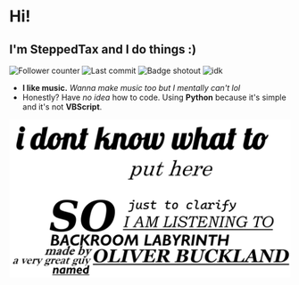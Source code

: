 # Hi!
## I'm SteppedTax and I do things :)

![Follower counter](https://img.shields.io/github/followers/SteppedTax?style=plastic&label=Followed&color=063971&link=https%3A%2F%2Fgithub.com%2FSteppedTax%3Ftab%3Dfollowers "Followers")
![Last commit](https://img.shields.io/github/last-commit/SteppedTax/SteppedTax?style=plastic&label=Last%20commit&color=922B3E&link=https%3A%2F%2Fgithub.com%2FSteppedTax%2FSteppedTax%2Fcommits "Last commit in this repo")
![Badge shotout](https://img.shields.io/badge/Shotout_to-Limyrzzzin-1C1C1C?style=plastic&link=https%3A%2F%2Fgithub.com%2FLimyrzzzin "you don't have to click on it")
![idk](https://img.shields.io/badge/I_don't_know-what_to_put_in_here_anymore-8673A1?style=plastic "I actually don't know")

- **I like music.** *Wanna make music too but I mentally can't lol*
- Honestly? Have *no idea* how to code. Using **Python** because it's simple and it's not **VBScript**.

![Banner](https://github.com/SteppedTax/SteppedTax/blob/a3bdd880e9f1b5f0653c85830ff39da185ab1add/profile.png "A very nice profile picture thingy")
